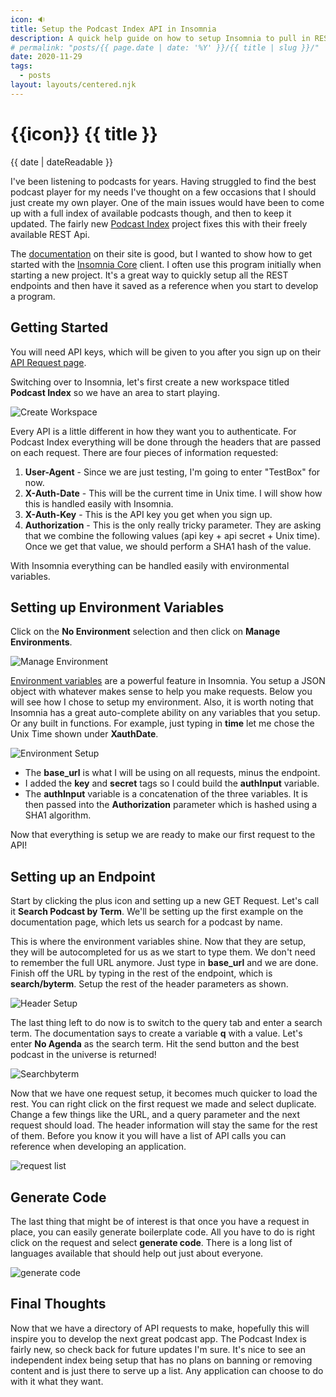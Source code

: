 ```yaml
---
icon: 🔉
title: Setup the Podcast Index API in Insomnia
description: A quick help guide on how to setup Insomnia to pull in REST endpoints using the Podcast Index API as an example.
# permalink: "posts/{{ page.date | date: '%Y' }}/{{ title | slug }}/"
date: 2020-11-29
tags:
  - posts
layout: layouts/centered.njk
---
```


# {{icon}} {{ title }}
<time datetime="{{ date | dateIso }}">{{ date | dateReadable }}</time>

I've been listening to podcasts for years. Having struggled to find the best podcast player for my needs I've thought on a few occasions that I should just create my own player. One of the main issues would have been to come up with a full index of available podcasts though, and then to keep it updated. The fairly new [Podcast Index](http://www.podcastindex.org) project fixes this with their freely available REST Api.

The [documentation](https://podcastindex-org.github.io/docs-api/) on their site is good, but I wanted to show how to get started with the [Insomnia Core](https://insomnia.rest/download) client. I often use this program initially when starting a new project. It's a great way to quickly setup all the REST endpoints and then have it saved as a reference when you start to develop a program.

## Getting Started

You will need API keys, which will be given to you after you sign up on their [API Request page](https://api.podcastindex.org/).

Switching over to Insomnia, let's first create a new workspace titled **Podcast Index** so we have an area to start playing.

![Create Workspace](./createworkspace.png)

Every API is a little different in how they want you to authenticate. For Podcast Index everything will be done through the headers that are passed on each request. There are four pieces of information requested:

1. **User-Agent** - Since we are just testing, I'm going to enter "TestBox" for now.
2. **X-Auth-Date** - This will be the current time in Unix time. I will show how this is handled easily with Insomnia.
3. **X-Auth-Key** - This is the API key you get when you sign up.
4. **Authorization** - This is the only really tricky parameter. They are asking that we combine the following values (api key + api secret + Unix time). Once we get that value, we should perform a SHA1 hash of the value.

With Insomnia everything can be handled easily with environmental variables.

## Setting up Environment Variables

Click on the **No Environment** selection and then click on **Manage Environments**.

![Manage Environment](./manageenvironment.png)


[Environment variables](https://support.insomnia.rest/article/18-environment-variables) are a powerful feature in Insomnia. You setup a JSON object with whatever makes sense to help you make requests.  Below you will see how I chose to setup my environment. Also, it is worth noting that Insomnia has a great auto-complete ability on any variables that you setup. Or any built in functions. For example, just typing in **time** let me chose the Unix Time shown under **XauthDate**.

![Environment Setup](./environmentsetup.png)

* The **base_url** is what I will be using on all requests, minus the endpoint.
* I added the **key** and **secret** tags so I could build the **authInput** variable.
* The **authInput** variable is a concatenation of the three variables. It is then passed into the **Authorization** parameter which is hashed using a SHA1 algorithm.

Now that everything is setup we are ready to make our first request to the API!

## Setting up an Endpoint

Start by clicking the plus icon and setting up a new GET Request. Let's call it **Search Podcast by Term**. We'll be setting up the first example on the documentation page, which lets us search for a podcast by name.

This is where the environment variables shine. Now that they are setup, they will be autocompleted for us as we start to type them. We don't need to remember the full URL anymore. Just type in **base_url** and we are done. Finish off the URL by typing in the rest of the endpoint, which is **search/byterm**. Setup the rest of the header parameters as shown.

![Header Setup](./headersetup.png)

The last thing left to do now is to switch to the query tab and enter a search term. The documentation says to create a variable **q** with a value. Let's enter **No Agenda** as the search term. Hit the send button and the best podcast in the universe is returned!

![Searchbyterm](./searchbyterm.png)

Now that we have one request setup, it becomes much quicker to load the rest. You can right click on the first request we made and select duplicate. Change a few things like the URL, and a query parameter and the next request should load. The header information will stay the same for the rest of them. Before you know it you will have a list of API calls you can reference when developing an application.

![request list](./requestlist.png)

## Generate Code

The last thing that might be of interest is that once you have a request in place, you can easily generate boilerplate code.
All you have to do is right click on the request and select **generate code**. There is a long list of languages available that should help out just about everyone.

![generate code](./generatecode.png)

## Final Thoughts

Now that we have a directory of API requests to make, hopefully this will inspire you to develop the next great podcast app. The Podcast Index is fairly new, so check back for future updates I'm sure. It's nice to see an independent index being setup that has no plans on banning or removing content and is just there to serve up a list. Any application can choose to do with it what they want.